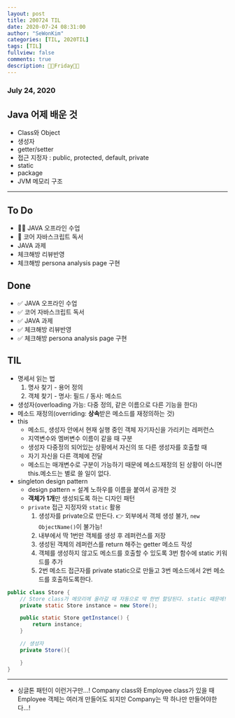 ```yaml
---
layout: post
title: 200724 TIL
date: 2020-07-24 08:31:00
author: "SeWonKim"
categories: [TIL, 2020TIL]
tags: [TIL]
fullview: false
comments: true
description: 🐱‍👤Friday🐱‍👤
---
```


### July 24, 2020

## Java 어제 배운 것

- Class와 Object
- 생성자
- getter/setter
- 접근 지정자 : public, protected, default, private
- static
- package
- JVM 메모리 구조

---

## To Do

- 👨‍💻 JAVA 오프라인 수업
- 📖 코어 자바스크립트 독서
- JAVA 과제
- 체크해방 리뷰반영
- 체크해방 persona analysis page 구현

## Done

- ✅ JAVA 오프라인 수업
- ✅ 코어 자바스크립트 독서
- ✅ JAVA 과제
- ✅ 체크해방 리뷰반영
- ✅ 체크해방 persona analysis page 구현

## TIL

- 명세서 읽는 법
  1. 명사 찾기 - 용어 정의
  2. 객체 찾기 - 명사: 필드 / 동사: 메소드
- 생성자(overloading 가능: 다중 정의, 같은 이름으로 다른 기능을 한다)
- 메소드 재정의(overriding: **상속**받은 메소드를 재정의하는 것)
- this
  - 메소드, 생성자 안에서 현재 실행 중인 객체 자기자신을 가리키는 레퍼런스
  - 지역변수와 멤버변수 이름이 같을 때 구분
  - 생성자 다중정의 되어있는 상황에서 자신의 또 다른 생성자를 호출할 때
  - 자기 자신을 다른 객체에 전달
  - 메소드는 매개변수로 구분이 가능하기 때문에 메소드재정의 된 상황이 아니면 this.메소드는 별로 쓸 일이 없다.
- singleton design pattern
  - design pattern = 설계 노하우를 이름을 붙여서 공개한 것
  - **객체가 1개**만 생성되도록 하는 디자인 패턴
  - `private` 접근 지정자와 `static` 활용
    1. 생성자를 private으로 만든다. 👉 외부에서 객체 생성 불가, `new ObjectName()`이 불가능!
    2. 내부에서 딱 1번만 객체를 생성 후 레퍼런스를 저장
    3. 생성된 객체의 레퍼런스를 return 해주는 getter 메소드 작성
    4. 객체를 생성하지 않고도 메소드를 호출할 수 있도록 3번 함수에 static 키워드를 추가
    5. 2번 메소드 접근자를 private static으로 만들고 3번 메소드에서 2번 메소드를 호출하도록한다.

```java
public class Store {
	// Store class가 메모리에 올라갈 때 자동으로 딱 한번 할당된다. static 때문에!
	private static Store instance = new Store();

	public static Store getInstance() {
		return instance;
	}

	// 생성자
	private Store(){

	}
}
```

---

- 싱글톤 패턴이 이런거구만...! Company class와 Employee class가 있을 때 Employee 객체는 여러개 만들어도 되지만 Company는 딱 하나만 만들어야한다...!
